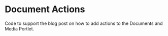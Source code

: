 # Document Actions
Code to support the blog post on how to add actions to the Documents and Media Portlet.
